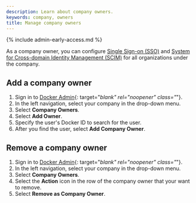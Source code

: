 ```yaml
---
description: Learn about company owners.
keywords: company, owners
title: Manage company owners
---
```

{% include admin-early-access.md %}

As a company owner, you can configure [Single Sign-on (SSO)](./settings/sso.md) and [System for Cross-domain Identity Management (SCIM)](./settings/scim.md) for all organizations under the company.

## Add a company owner

1. Sign in to [Docker Admin](https://admin.docker.com){: target="_blank" rel="noopener" class="_"}.
2. In the left navigation, select your company in the drop-down menu.
3. Select **Company Owners**.
4. Select **Add Owner**.
5. Specify the user's Docker ID to search for the user.
6. After you find the user, select **Add Company Owner**.

## Remove a company owner

1. Sign in to [Docker Admin](https://admin.docker.com){: target="_blank" rel="noopener" class="_"}.
2. In the left navigation, select your company in the drop-down menu.
3. Select **Company Owners**.
4. Select the **Action** icon in the row of the company owner that your want to remove.
5. Select **Remove as Company Owner**.